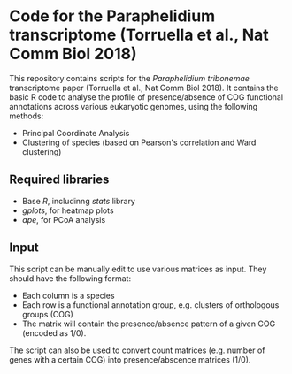 # Code for the Paraphelidium transcriptome (Torruella et al., Nat Comm Biol 2018)

This repository contains scripts for the *Paraphelidium tribonemae* transcriptome paper (Torruella et al., Nat Comm Biol 2018). It contains the basic R code to analyse the profile of presence/absence of COG functional annotations across various eukaryotic genomes, using the following methods:

* Principal Coordinate Analysis
* Clustering of species (based on Pearson's correlation and Ward clustering) 

## Required libraries

* Base *R*, includinng *stats* library
* *gplots*, for heatmap plots
* *ape*, for PCoA  analysis

## Input

This script can be manually edit to use various matrices as input. They should have the following format:
* Each column is a species
* Each row is a functional annotation group, e.g. clusters of orthologous groups (COG)
* The matrix will contain the presence/absence pattern of a given COG (encoded as 1/0).

The script can also be used to convert count matrices (e.g. number of genes with a certain COG) into presence/abscence matrices (1/0).
